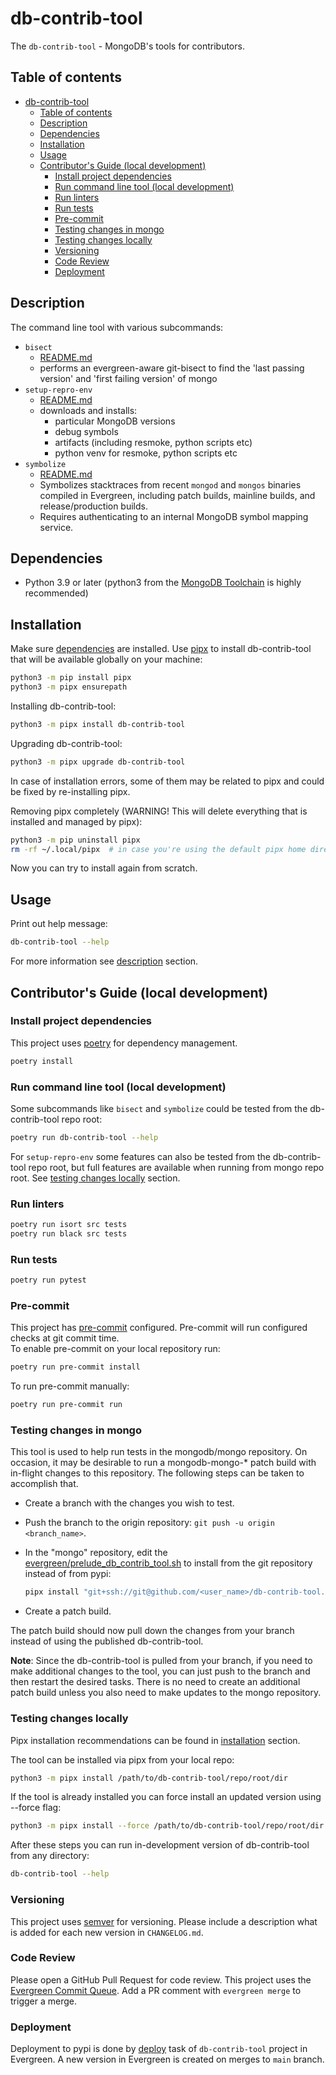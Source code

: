 # db-contrib-tool

The `db-contrib-tool` - MongoDB's tools for contributors.

## Table of contents

- [db-contrib-tool](#db-contrib-tool)
  - [Table of contents](#table-of-contents)
  - [Description](#description)
  - [Dependencies](#dependencies)
  - [Installation](#installation)
  - [Usage](#usage)
  - [Contributor's Guide (local development)](#contributors-guide-local-development)
    - [Install project dependencies](#install-project-dependencies)
    - [Run command line tool (local development)](#run-command-line-tool-local-development)
    - [Run linters](#run-linters)
    - [Run tests](#run-tests)
    - [Pre-commit](#pre-commit)
    - [Testing changes in mongo](#testing-changes-in-mongo)
    - [Testing changes locally](#testing-changes-locally)
    - [Versioning](#versioning)
    - [Code Review](#code-review)
    - [Deployment](#deployment)

## Description

The command line tool with various subcommands:
- `bisect`
  - [README.md](src/db_contrib_tool/evg_aware_bisect/README.md)
  - performs an evergreen-aware git-bisect to find the 'last passing version' and 'first failing version' of mongo
- `setup-repro-env`
  - [README.md](src/db_contrib_tool/setup_repro_env/README.md)
  - downloads and installs:
    - particular MongoDB versions
    - debug symbols
    - artifacts (including resmoke, python scripts etc)
    - python venv for resmoke, python scripts etc
- `symbolize`
  - [README.md](src/db_contrib_tool/symbolizer/README.md)
  - Symbolizes stacktraces from recent `mongod` and `mongos` binaries compiled in Evergreen, including patch builds, mainline builds, and release/production builds.
  - Requires authenticating to an internal MongoDB symbol mapping service.

## Dependencies

- Python 3.9 or later (python3 from the [MongoDB Toolchain](https://github.com/10gen/toolchain-builder/blob/master/INSTALL.md) is highly recommended)

## Installation

Make sure [dependencies](#dependencies) are installed.
Use [pipx](https://pypa.github.io/pipx/) to install db-contrib-tool that will be available globally on your machine:

```bash
python3 -m pip install pipx
python3 -m pipx ensurepath
```

Installing db-contrib-tool:

```bash
python3 -m pipx install db-contrib-tool
```

Upgrading db-contrib-tool:

```bash
python3 -m pipx upgrade db-contrib-tool
```

In case of installation errors, some of them may be related to pipx and could be fixed by re-installing pipx.

Removing pipx completely (WARNING! This will delete everything that is installed and managed by pipx):

```bash
python3 -m pip uninstall pipx
rm -rf ~/.local/pipx  # in case you're using the default pipx home directory
```

Now you can try to install again from scratch.

## Usage

Print out help message:

```bash
db-contrib-tool --help
```

For more information see [description](#description) section.

## Contributor's Guide (local development)

### Install project dependencies

This project uses [poetry](https://python-poetry.org/) for dependency management.

```bash
poetry install
```

### Run command line tool (local development)

Some subcommands like `bisect` and `symbolize` could be tested from the db-contrib-tool repo root:

```bash
poetry run db-contrib-tool --help
```

For `setup-repro-env` some features can also be tested from the db-contrib-tool repo root,
but full features are available when running from mongo repo root.
See [testing changes locally](#testing-changes-locally) section.

### Run linters

```bash
poetry run isort src tests
poetry run black src tests
```

### Run tests

```bash
poetry run pytest
```

### Pre-commit

This project has [pre-commit](https://pre-commit.com/) configured. Pre-commit will run
configured checks at git commit time.<br>
To enable pre-commit on your local repository run:
```bash
poetry run pre-commit install
```

To run pre-commit manually:
```bash
poetry run pre-commit run
```

### Testing changes in mongo

This tool is used to help run tests in the mongodb/mongo repository. On occasion, it may be
desirable to run a mongodb-mongo-* patch build with in-flight changes to this repository. The
following steps can be taken to accomplish that.

- Create a branch with the changes you wish to test.
- Push the branch to the origin repository: `git push -u origin <branch_name>`.
- In the "mongo" repository, edit the [evergreen/prelude_db_contrib_tool.sh](https://github.com/10gen/mongo/blob/bbdc1347cdf2533f81b6fd05715c4ef1a092f5a6/evergreen/prelude_db_contrib_tool.sh#L12)
  to install from the git repository instead of from pypi:

  ```bash
  pipx install "git+ssh://git@github.com/<user_name>/db-contrib-tool.git@<branch_name>" || exit 1
  ```

- Create a patch build.

The patch build should now pull down the changes from your branch instead of using the published
db-contrib-tool.

**Note**: Since the db-contrib-tool is pulled from your branch, if you need to make additional
changes to the tool, you can just push to the branch and then restart the desired tasks. There is
no need to create an additional patch build unless you also need to make updates to the mongo
repository.

### Testing changes locally

Pipx installation recommendations can be found in [installation](#installation) section.

The tool can be installed via pipx from your local repo:

```bash
python3 -m pipx install /path/to/db-contrib-tool/repo/root/dir
```

If the tool is already installed you can force install an updated version using --force flag:

```bash
python3 -m pipx install --force /path/to/db-contrib-tool/repo/root/dir
```

After these steps you can run in-development version of db-contrib-tool from any directory:

```bash
db-contrib-tool --help
```

### Versioning

This project uses [semver](https://semver.org/) for versioning.
Please include a description what is added for each new version in `CHANGELOG.md`.

### Code Review

Please open a GitHub Pull Request for code review.
This project uses the [Evergreen Commit Queue](https://docs.devprod.prod.corp.mongodb.com/evergreen/Project-Configuration/Commit-Queue).
Add a PR comment with `evergreen merge` to trigger a merge.

### Deployment

Deployment to pypi is done by [deploy](https://spruce.mongodb.com/commits/db-contrib-tool?taskNames=deploy)
task of `db-contrib-tool` project in Evergreen.
A new version in Evergreen is created on merges to `main` branch.
